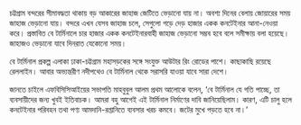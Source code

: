 চট্টগ্রাম বন্দরের সীমাবদ্ধতা থাকায় বড় আকারের জাহাজ জেটিতে ভেড়ানো যায় না। অবশ্য দিনের বেলায় জোয়ারের সময় জাহাজ ভেড়ানো যায়। বন্দরে এখন যেসব জাহাজ চলে, সেগুলো গড়ে দেড় হাজার একক কনটেইনার আনা-নেওয়া করে। প্রস্তাবিত বে টার্মিনালে চার হাজার একক কনটেইনারবাহী জাহাজ ভেড়ানো সম্ভব হবে বলে সমীক্ষায় বলা হয়েছে। জাহাজও ভেড়ানো যাবে দিনরাত যেকোনো সময়।

বে টার্মিনাল প্রকল্প এলাকা ঢাকা-চট্টগ্রাম মহাসড়কের সঙ্গে সংযুক্ত আউটার রিং রোডের পাশে। কাছাকাছি রয়েছে রেললাইন। আবার অভ্যন্তরীণ নদীপথেও বে টার্মিনাল থেকে সরাসরি যাওয়া যাবে সারা দেশে।

জানতে চাইলে এফবিসিসিআইয়ের সভাপতি মাহবুবুল আলম প্রথম আলোকে বলেন, ‘বে টার্মিনাল যে গতি পাচ্ছে, তা ব্যবসায়ীদের জন্য খুবই ইতিবাচক। আমরা বহু আগেই এই টার্মিনাল নির্মাণের দাবি জানিয়েছিলাম। কারণ, এটি চালু হলে কনটেইনার পরিবহন তথা পণ্য আমদানি-রপ্তানিতে ব্যবসার খরচ কমবে। জটের মুখে পড়তে হবে না।’
